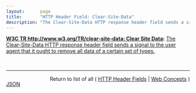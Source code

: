 ```yaml
---
layout:      page
title:       "HTTP Header Field: Clear-Site-Data"
description: "The Clear-Site-Data HTTP response header field sends a signal to the user agent that it ought to remove all data of a certain set of types."
---
```


**[W3C TR http://www.w3.org/TR/clear-site-data: Clear Site Data](/specs/W3C/TR/clear-site-data "This document defines an imperative mechanism which allows web developers to instruct a user agent to clear a user's locally stored data related to a host and its subdomains."):** [The Clear-Site-Data HTTP response header field sends a signal to the user agent that it ought to remove all data of a certain set of types.](http://www.w3.org/TR/clear-site-data/#header "Read documentation for HTTP Header Field &#34;Clear-Site-Data&#34;")

<br/>
<hr/>

<p style="float : left"><a href="Clear-Site-Data.json" title="JSON representing this particular Web Concept value">JSON</a></p>
<p style="text-align: right">Return to list of all ( <a href="../http-headers">HTTP Header Fields</a> | <a href="../">Web Concepts</a> )</p>
